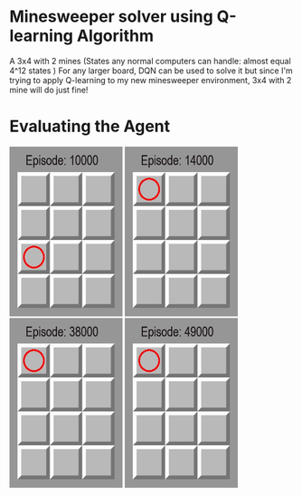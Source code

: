 
# Minesweeper solver using Q-learning Algorithm
  A 3x4 with 2 mines (States any normal computers can handle: almost equal 4^12 states ) 
  For any larger board, DQN can be used to solve it but since I'm trying to apply Q-learning to my new minesweeper environment, 3x4 with 2 mine will do just fine!
  
# Evaluating the Agent
<img src="./footage/gifs/1000.gif" width="200" height="300" />
<img src="./footage/gifs/15000.gif" width="200" height="300" />
<img src="./footage/gifs/39000.gif" width="200" height="300" />
<img src="./footage/gifs/50000.gif" width="200" height="300" />
